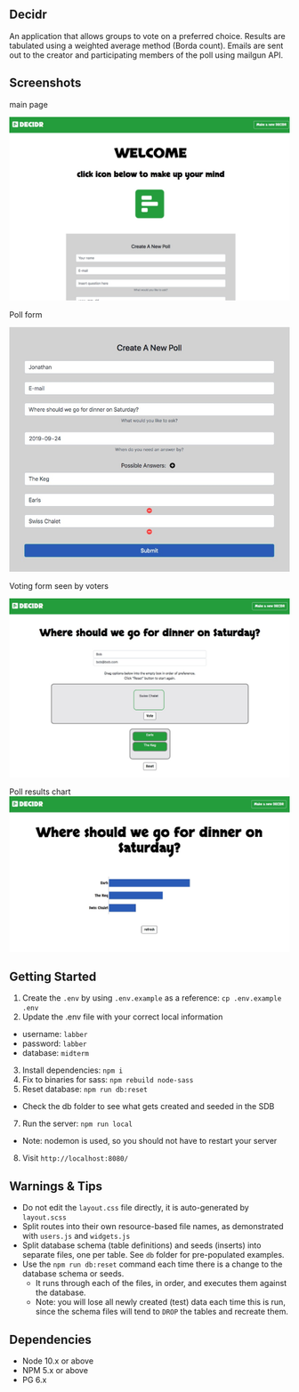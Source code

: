 ## Decidr

An application that allows groups to vote on a preferred choice. Results are tabulated using a weighted average method (Borda count). Emails are sent out to the creator and participating members of the poll using mailgun API.

## Screenshots

main page

![main page](https://github.com/therealarcher/decision-maker/blob/master/public/images/decidr-main.jpeg)

Poll form

![poll form](https://github.com/therealarcher/decision-maker/blob/master/public/images/decidr-poll_form.jpeg)

Voting form seen by voters

![voting form](https://github.com/therealarcher/decision-maker/blob/master/public/images/decidr-voting_form.jpeg)

Poll results chart
![poll results](https://github.com/therealarcher/decision-maker/blob/master/public/images/decidr-poll_results.jpeg)


## Getting Started

1. Create the `.env` by using `.env.example` as a reference: `cp .env.example .env`
2. Update the .env file with your correct local information

- username: `labber`
- password: `labber`
- database: `midterm`

3. Install dependencies: `npm i`
4. Fix to binaries for sass: `npm rebuild node-sass`
5. Reset database: `npm run db:reset`

- Check the db folder to see what gets created and seeded in the SDB

7. Run the server: `npm run local`

- Note: nodemon is used, so you should not have to restart your server

8. Visit `http://localhost:8080/`

## Warnings & Tips

- Do not edit the `layout.css` file directly, it is auto-generated by `layout.scss`
- Split routes into their own resource-based file names, as demonstrated with `users.js` and `widgets.js`
- Split database schema (table definitions) and seeds (inserts) into separate files, one per table. See `db` folder for pre-populated examples.
- Use the `npm run db:reset` command each time there is a change to the database schema or seeds.
  - It runs through each of the files, in order, and executes them against the database.
  - Note: you will lose all newly created (test) data each time this is run, since the schema files will tend to `DROP` the tables and recreate them.

## Dependencies

- Node 10.x or above
- NPM 5.x or above
- PG 6.x
